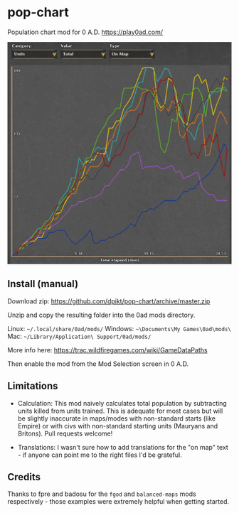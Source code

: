# pop-chart

Population chart mod for 0 A.D. https://play0ad.com/

![Population chart example](chart.jpg)

## Install (manual)

Download zip: https://github.com/dpikt/pop-chart/archive/master.zip

Unzip and copy the resulting folder into the 0ad mods directory.

Linux: `~/.local/share/0ad/mods/`
Windows: `~\Documents\My Games\0ad\mods\`
Mac: `~/Library/Application\ Support/0ad/mods/`

More info here: https://trac.wildfiregames.com/wiki/GameDataPaths

Then enable the mod from the Mod Selection screen in 0 A.D.

## Limitations

- Calculation: This mod naively calculates total population by subtracting units killed from units trained. This is adequate for most cases but will be slightly inaccurate in maps/modes with non-standard starts (like Empire) or with civs with non-standard starting units (Mauryans and Britons). Pull requests welcome!

- Translations: I wasn't sure how to add translations for the "on map" text - if anyone can point me to the right files I'd be grateful.

## Credits

Thanks to fpre and badosu for the `fgod` and `balanced-maps` mods respectively - those examples were extremely helpful when getting started.
